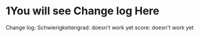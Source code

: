 # 1You will see Change log Here 
Change log:
Schwierigkeitengrad: doesn't work yet
score: doesn't work yet
